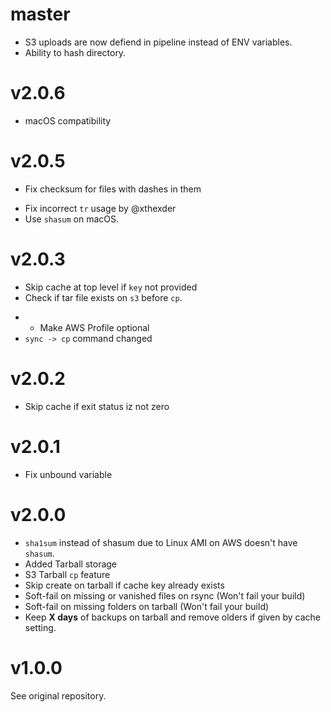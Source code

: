 # master

+ S3 uploads are now defiend in pipeline instead of ENV variables.
+ Ability to hash directory.

# v2.0.6

+ macOS compatibility

# v2.0.5

+ Fix checksum for files with dashes in them
* Fix incorrect `tr` usage by @xthexder
* Use `shasum` on macOS.

# v2.0.3

+ Skip cache at top level if `key` not provided
+ Check if tar file exists on `s3` before `cp`.
* + Make AWS Profile optional
* `sync -> cp` command changed

# v2.0.2

+ Skip cache if exit status iz not zero

# v2.0.1

+ Fix unbound variable

# v2.0.0

+ `sha1sum` instead of shasum due to Linux AMI on AWS doesn't have `shasum`.
+ Added Tarball storage
+ S3 Tarball `cp` feature
+ Skip create on tarball if cache key already exists
+ Soft-fail on missing or vanished files on rsync (Won't fail your build)
+ Soft-fail on missing folders on tarball (Won't fail your build)
+ Keep **X days** of backups on tarball and remove olders if given by cache setting.

# v1.0.0
See original repository.

